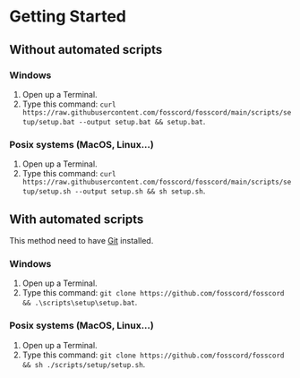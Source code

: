 # Getting Started
## Without automated scripts
### Windows
1. Open up a Terminal.
2. Type this command: `curl https://raw.githubusercontent.com/fosscord/fosscord/main/scripts/setup/setup.bat --output setup.bat && setup.bat`.

### Posix systems (MacOS, Linux...)
1. Open up a Terminal.
2. Type this command: `curl https://raw.githubusercontent.com/fosscord/fosscord/main/scripts/setup/setup.sh --output setup.sh && sh setup.sh`.

## With automated scripts
This method need to have [Git](https://git-scm.com) installed.
### Windows
1. Open up a Terminal.
2. Type this command: `git clone https://github.com/fosscord/fosscord && .\scripts\setup\setup.bat`.

### Posix systems (MacOS, Linux...)
1. Open up a Terminal.
2. Type this command: `git clone https://github.com/fosscord/fosscord && sh ./scripts/setup/setup.sh`.
